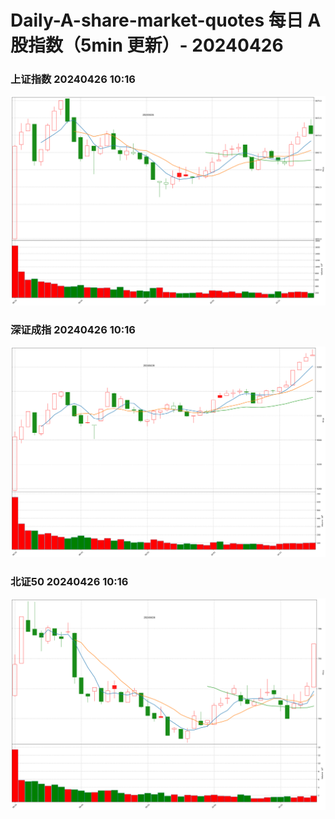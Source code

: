 
# Daily-A-share-market-quotes 每日 A 股指数（5min 更新）- 20240426

### 上证指数 20240426 10:16
![](./fig/2024/4/20240426-sh000001.png)

### 深证成指 20240426 10:16
![](./fig/2024/4/20240426-sz399001.png)

### 北证50 20240426 10:16
![](./fig/2024/4/20240426-bj899050.png)
